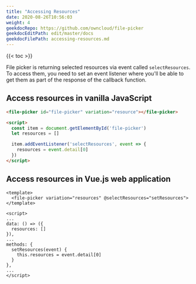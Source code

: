 ```yaml
---
title: "Accessing Resources"
date: 2020-08-26T10:56:03
weight: 4
geekdocRepo: https://github.com/owncloud/file-picker
geekdocEditPath: edit/master/docs
geekdocFilePath: accessing-resources.md
---
```


{{< toc >}}

File picker is returning selected resources via event called `selectResources`. To access them, you need to set an event listener where you'll be able to get them as part of the response of the callback function.

## Access resources in vanilla JavaScript
```html
<file-picker id="file-picker" variation="resource"></file-picker>

<script>
  const item = document.getElementById('file-picker')
  let resources = []

  item.addEventListener('selectResources', event => {
    resources = event.detail[0]
  })
</script>
```

## Access resources in Vue.js web application
```vuejs
<template>
  <file-picker variation="resources" @selectResources="setResources">
</template>

<script>
...
data: () => ({
  resources: []
}),
...
methods: {
  setResources(event) {
    this.resources = event.detail[0]
  }
},
...
</script>
```